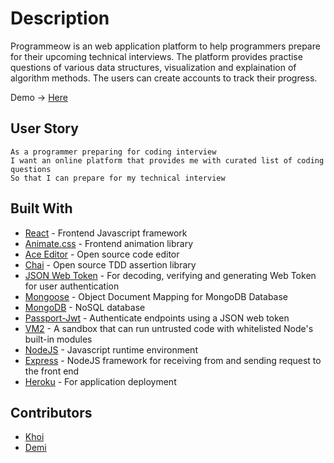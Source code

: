 # Description

Programmeow is an web application platform to help programmers prepare for their upcoming technical interviews. The platform provides practise questions of various data structures, visualization and explaination of algorithm methods. The users can create accounts to track their progress.

Demo -> [Here](http://programmeow.tk/)

## User Story

```
As a programmer preparing for coding interview
I want an online platform that provides me with curated list of coding questions
So that I can prepare for my technical interview

```

## Built With

* [React](https://reactjs.org/) - Frontend Javascript framework
* [Animate.css](https://animate.style/) - Frontend animation library
* [Ace Editor](https://ace.c9.io/) - Open source code editor
* [Chai](http://aaronsofaly.github.io/chai-docs/) - Open source TDD assertion library
* [JSON Web Token](https://jwt.io/) - For decoding, verifying and generating Web Token for user authentication
* [Mongoose](https://mongoosejs.com/) - Object Document Mapping for MongoDB Database
* [MongoDB](https://www.mongodb.com/) - NoSQL database
* [Passport-Jwt](http://www.passportjs.org/packages/passport-jwt/) - Authenticate endpoints using a JSON web token
* [VM2](https://www.npmjs.com/package/vm2) - A sandbox that can run untrusted code with whitelisted Node's built-in modules
* [NodeJS](https://nodejs.org/en/) - Javascript runtime environment 
* [Express](https://expressjs.com/) - NodeJS framework for receiving from and sending request to the front end
* [Heroku](https://www.heroku.com/) - For application deployment

## Contributors

* [Khoi](https://github.com/gh0stl0nely)
* [Demi](https://github.com/demiwu96)
